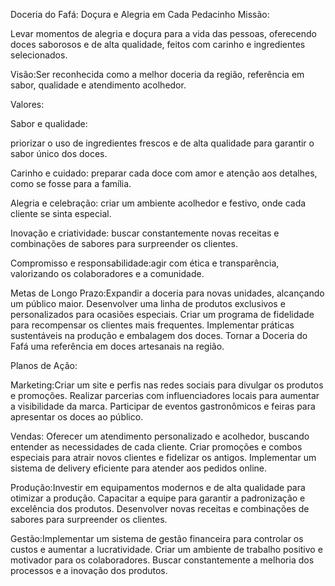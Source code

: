 Doceria do Fafá: Doçura e Alegria em Cada Pedacinho
Missão:

Levar momentos de alegria e doçura para a vida das pessoas, oferecendo doces saborosos e de alta qualidade, feitos com carinho e ingredientes selecionados.


Visão:Ser reconhecida como a melhor doceria da região, referência em sabor, qualidade e atendimento acolhedor.


Valores:

Sabor e qualidade: 

priorizar o uso de ingredientes frescos e de alta qualidade para garantir o sabor único dos doces.


Carinho e cuidado: preparar cada doce com amor e atenção aos detalhes, como se fosse para a família.


Alegria e celebração: criar um ambiente acolhedor e festivo, onde cada cliente se sinta especial.


Inovação e criatividade: buscar constantemente novas receitas e combinações de sabores para surpreender os clientes.


Compromisso e responsabilidade:agir com ética e transparência, valorizando os colaboradores e a comunidade.


Metas de Longo Prazo:Expandir a doceria para novas unidades, alcançando um público maior.
Desenvolver uma linha de produtos exclusivos e personalizados para ocasiões especiais.
Criar um programa de fidelidade para recompensar os clientes mais frequentes.
Implementar práticas sustentáveis na produção e embalagem dos doces.
Tornar a Doceria do Fafá uma referência em doces artesanais na região.


Planos de Ação:

Marketing:Criar um site e perfis nas redes sociais para divulgar os produtos e promoções.
Realizar parcerias com influenciadores locais para aumentar a visibilidade da marca.
Participar de eventos gastronômicos e feiras para apresentar os doces ao público.


Vendas:
Oferecer um atendimento personalizado e acolhedor, buscando entender as necessidades de cada cliente.
Criar promoções e combos especiais para atrair novos clientes e fidelizar os antigos.
Implementar um sistema de delivery eficiente para atender aos pedidos online.


Produção:Investir em equipamentos modernos e de alta qualidade para otimizar a produção.
Capacitar a equipe para garantir a padronização e excelência dos produtos.
Desenvolver novas receitas e combinações de sabores para surpreender os clientes.


Gestão:Implementar um sistema de gestão financeira para controlar os custos e aumentar a lucratividade.
Criar um ambiente de trabalho positivo e motivador para os colaboradores.
Buscar constantemente a melhoria dos processos e a inovação dos produtos.
